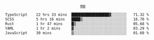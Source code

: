 <p align="center">
  <samp>
    <a href="https://yiwwhl.com">me</a>
  </samp>
</p>

<!--START_SECTION:waka-->

```txt
TypeScript    22 hrs 33 mins  █████████████████▓░░░░░░░   71.32 %
SCSS          5 hrs 16 mins   ████▒░░░░░░░░░░░░░░░░░░░░   16.70 %
Rust          1 hr 47 mins    █▒░░░░░░░░░░░░░░░░░░░░░░░   05.68 %
YAML          1 hr 2 mins     ▓░░░░░░░░░░░░░░░░░░░░░░░░   03.29 %
JavaScript    30 mins         ▒░░░░░░░░░░░░░░░░░░░░░░░░   01.60 %
```

<!--END_SECTION:waka-->